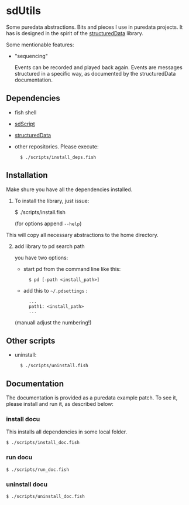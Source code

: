 # sdUtils

Some puredata abstractions. Bits and pieces I use in puredata projects.
It has is designed in the spirit of the [structuredData](https://github.com/EsGeh/structuredData) library.

Some mentionable features:

- "sequencing"

	Events can be recorded and played back again.
	Events are messages structured in a specific way, as documented by the structuredData documentation.

## Dependencies

- fish shell
- [sdScript](https://github.com/EsGeh/sdScript)
- [structuredData](https://github.com/EsGeh/structuredData)
- other repositories. Please execute:

		$ ./scripts/install_deps.fish

## Installation

Make shure you have all the dependencies installed.

1. To install the library, just issue:

	$ ./scripts/install.fish

	(for options append `--help`)

This will copy all necessary abstractions to the home directory.

2. add library to pd search path

	you have two options:

	- start pd from the command line like this:

			$ pd [-path <install_path>]

	- add this to `~/.pdsettings` :

			...
			path1: <install_path>
			...

	(manuall adjust the numbering!)

## Other scripts

- uninstall:

		$ ./scripts/uninstall.fish

## Documentation

The documentation is provided as a puredata example patch.
To see it, please install and run it, as described below:

### install docu

This installs all dependencies in some local folder.

	$ ./scripts/install_doc.fish

### run docu

	$ ./scripts/run_doc.fish

### uninstall docu

	$ ./scripts/uninstall_doc.fish

